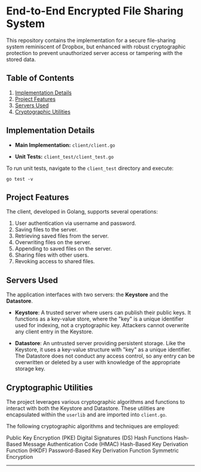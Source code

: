 # End-to-End Encrypted File Sharing System

This repository contains the implementation for a secure file-sharing system reminiscent of Dropbox, but enhanced with robust cryptographic protection to prevent unauthorized server access or tampering with the stored data.

## Table of Contents

1. [Implementation Details](#implementation-details)
2. [Project Features](#project-features)
3. [Servers Used](#servers-used)
4. [Cryptographic Utilities](#cryptographic-utilities)

## Implementation Details

- **Main Implementation:** `client/client.go`
  
- **Unit Tests:** `client_test/client_test.go`

To run unit tests, navigate to the `client_test` directory and execute:
```
go test -v
```

## Project Features

The client, developed in Golang, supports several operations:

1. User authentication via username and password.
2. Saving files to the server.
3. Retrieving saved files from the server.
4. Overwriting files on the server.
5. Appending to saved files on the server.
6. Sharing files with other users.
7. Revoking access to shared files.

## Servers Used

The application interfaces with two servers: the **Keystore** and the **Datastore**.

- **Keystore**: A trusted server where users can publish their public keys. It functions as a key-value store, where the "key" is a unique identifier used for indexing, not a cryptographic key. Attackers cannot overwrite any client entry in the Keystore.

- **Datastore**: An untrusted server providing persistent storage. Like the Keystore, it uses a key-value structure with "key" as a unique identifier. The Datastore does not conduct any access control, so any entry can be overwritten or deleted by a user with knowledge of the appropriate storage key.

## Cryptographic Utilities

The project leverages various cryptographic algorithms and functions to interact with both the Keystore and Datastore. These utilities are encapsulated within the `userlib` and are imported into `client.go`.

The following cryptographic algorithms and techniques are employed:

Public Key Encryption (PKE)
Digital Signatures (DS)
Hash Functions
Hash-Based Message Authentication Code (HMAC)
Hash-Based Key Derivation Function (HKDF)
Password-Based Key Derivation Function
Symmetric Encryption

---